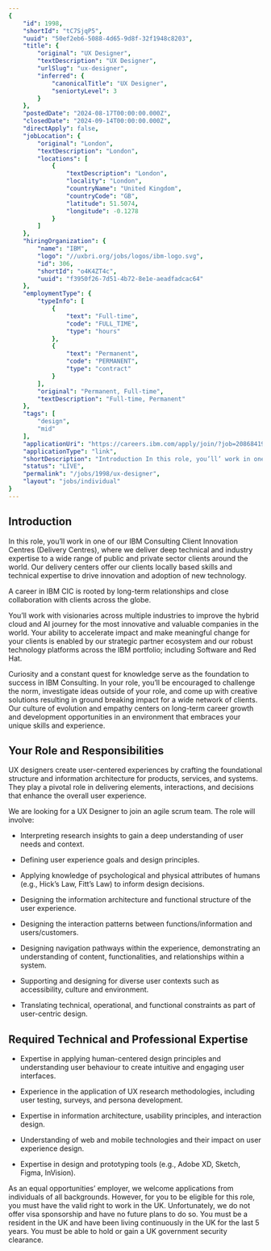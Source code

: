 ```yaml
---
{
	"id": 1998,
	"shortId": "tC7SjqP5",
	"uuid": "50ef2eb6-5088-4d65-9d8f-32f1948c8203",
	"title": {
		"original": "UX Designer",
		"textDescription": "UX Designer",
		"urlSlug": "ux-designer",
		"inferred": {
			"canonicalTitle": "UX Designer",
			"seniortyLevel": 3
		}
	},
	"postedDate": "2024-08-17T00:00:00.000Z",
	"closedDate": "2024-09-14T00:00:00.000Z",
	"directApply": false,
	"jobLocation": {
		"original": "London",
		"textDescription": "London",
		"locations": [
			{
				"textDescription": "London",
				"locality": "London",
				"countryName": "United Kingdom",
				"countryCode": "GB",
				"latitude": 51.5074,
				"longitude": -0.1278
			}
		]
	},
	"hiringOrganization": {
		"name": "IBM",
		"logo": "//uxbri.org/jobs/logos/ibm-logo.svg",
		"id": 306,
		"shortId": "o4K4ZT4c",
		"uuid": "f3950f26-7d51-4b72-8e1e-aeadfadcac64"
	},
	"employmentType": {
		"typeInfo": [
			{
				"text": "Full-time",
				"code": "FULL_TIME",
				"type": "hours"
			},
			{
				"text": "Permanent",
				"code": "PERMANENT",
				"type": "contract"
			}
		],
		"original": "Permanent, Full-time",
		"textDescription": "Full-time, Permanent"
	},
	"tags": [
		"design",
		"mid"
	],
	"applicationUri": "https://careers.ibm.com/apply/join/?job=20868419&codes=Appcast_Indeed_O",
	"applicationType": "link",
	"shortDescription": "Introduction In this role, you’ll’ work in one of our IBM Consulting Client Innovation Centres (Delivery Centres), where we deliver deep technical and industry expertise to a wide range of public and",
	"status": "LIVE",
	"permalink": "/jobs/1998/ux-designer",
	"layout": "jobs/individual"
}
---
```

<h2>Introduction</h2><p>In this role, you’ll work in one of our IBM Consulting Client Innovation Centres (Delivery Centres), where we deliver deep technical and industry expertise to a wide range of public and private sector clients around the world.​ Our delivery centers offer our clients locally based skills and technical expertise to drive innovation and adoption of new technology.</p><p>A career in IBM CIC is rooted by long-term relationships and close collaboration with clients across the globe.</p><p>You’ll work with visionaries across multiple industries to improve the hybrid cloud and AI journey for the most innovative and valuable companies in the world. Your ability to accelerate impact and make meaningful change for your clients is enabled by our strategic partner ecosystem and our robust technology platforms across the IBM portfolio; including Software and Red Hat.</p><p>Curiosity and a constant quest for knowledge serve as the foundation to success in IBM Consulting. In your role, you’ll be encouraged to challenge the norm, investigate ideas outside of your role, and come up with creative solutions resulting in ground breaking impact for a wide network of clients. Our culture of evolution and empathy centers on long-term career growth and development opportunities in an environment that embraces your unique skills and experience.</p><h2>Your Role and Responsibilities</h2><p>UX designers create user-centered experiences by crafting the foundational structure and information architecture for products, services, and systems. They play a pivotal role in delivering elements, interactions, and decisions that enhance the overall user experience.</p><p>We are looking for a UX Designer to join an agile scrum team. The role will involve:</p><ul><li><p>Interpreting research insights to gain a deep understanding of user needs and context.</p></li><li><p>Defining user experience goals and design principles.</p></li><li><p>Applying knowledge of psychological and physical attributes of humans (e.g., Hick’s Law, Fitt’s Law) to inform design decisions.</p></li><li><p>Designing the information architecture and functional structure of the user experience.</p></li><li><p>Designing the interaction patterns between functions/information and users/customers.</p></li><li><p>Designing navigation pathways within the experience, demonstrating an understanding of content, functionalities, and relationships within a system.</p></li><li><p>Supporting and designing for diverse user contexts such as accessibility, culture and environment.</p></li><li><p>Translating technical, operational, and functional constraints as part of user-centric design.</p></li></ul><h2>Required Technical and Professional Expertise</h2><ul><li><p>Expertise in applying human-centered design principles and understanding user behaviour to create intuitive and engaging user interfaces.</p></li><li><p>Experience in the application of UX research methodologies, including user testing, surveys, and persona development.</p></li><li><p>Expertise in information architecture, usability principles, and interaction design.</p></li><li><p>Understanding of web and mobile technologies and their impact on user experience design.</p></li><li><p>Expertise in design and prototyping tools (e.g., Adobe XD, Sketch, Figma, InVision).</p></li></ul><p>As an equal opportunities’ employer, we welcome applications from individuals of all backgrounds. However, for you to be eligible for this role, you must have the valid right to work in the UK. Unfortunately, we do not offer visa sponsorship and have no future plans to do so. You must be a resident in the UK and have been living continuously in the UK for the last 5 years. You must be able to hold or gain a UK government security clearance.</p>
